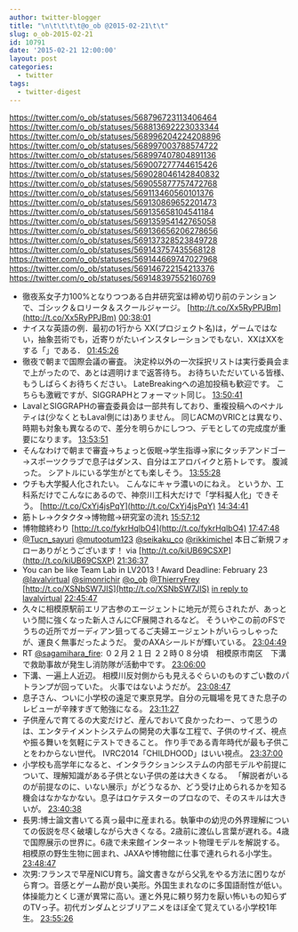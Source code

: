 ```yaml
---
author: twitter-blogger
title: "\n\t\t\t\t@o_ob @2015-02-21\t\t"
slug: o_ob-2015-02-21
id: 10791
date: '2015-02-21 12:00:00'
layout: post
categories:
  - twitter
tags:
  - twitter-digest
---
```


https://twitter.com/o_ob/statuses/568796723113406464 https://twitter.com/o_ob/statuses/568813692223033344 https://twitter.com/o_ob/statuses/568996204224208896 https://twitter.com/o_ob/statuses/568997003788574722 https://twitter.com/o_ob/statuses/568997407804891136 https://twitter.com/o_ob/statuses/569007277744615426 https://twitter.com/o_ob/statuses/569028046142840832 https://twitter.com/o_ob/statuses/569055877757472768 https://twitter.com/o_ob/statuses/569113460560101376 https://twitter.com/o_ob/statuses/569130869652201473 https://twitter.com/o_ob/statuses/569135658104541184 https://twitter.com/o_ob/statuses/569135954142765058 https://twitter.com/o_ob/statuses/569136656206278656 https://twitter.com/o_ob/statuses/569137328523849728 https://twitter.com/o_ob/statuses/569143757435568128 https://twitter.com/o_ob/statuses/569144669747027968 https://twitter.com/o_ob/statuses/569146722154213376 https://twitter.com/o_ob/statuses/569148397552160769  

*   徹夜系女子力100%となりつつある白井研究室は締め切り前のテンションで、ゴシック＆ロリータ＆スクールジャージ。 [http://t.co/Xx5RyPPJBm](http://t.co/Xx5RyPPJBm) [00:38:01](https://twitter.com/o_ob/statuses/568796723113406464)
*   ナイスな英語の例．最初の1行から XX(プロジェクト名)は，ゲームではない，抽象芸術でも，近寄りがたいインスタレーションでもない．XXはXXをする「」である． [01:45:26](https://twitter.com/o_ob/statuses/568813692223033344)
*   徹夜で朝まで国際会議の審査。 決定枠以外の一次採択リストは実行委員会まで上がったので、あとは週明けまで返答待ち。 お待ちいただいている皆様、もうしばらくお待ちください。 LateBreakingへの追加投稿も歓迎です。 こちらも激戦ですが、SIGGRAPHとフォーマット同じ。 [13:50:41](https://twitter.com/o_ob/statuses/568996204224208896)
*   LavalとSIGGRAPHの審査委員会は一部共有しており、重複投稿へのペナルティは(少なくともLaval側には)ありません。 同じACMのVRICとは異なり、時期も対象も異なるので、差分を明らかにしつつ、デモとしての完成度が重要になります。 [13:53:51](https://twitter.com/o_ob/statuses/568997003788574722)
*   そんなわけで朝まで審査→ちょっと仮眠→学生指導→家にタッチアンドゴー→スポーツクラブで息子はダンス、自分はエアロバイクと筋トレです。 腹減った。 シアトルにいる学生がとても楽しそう。 [13:55:28](https://twitter.com/o_ob/statuses/568997407804891136)
*   ウチも大学擬人化されたい。 こんなにキャラ濃いのにねえ。 というか、工科系だけでこんなにあるので、神奈川工科大だけで「学科擬人化」できそう。 [http://t.co/CxYj4jsPqY](http://t.co/CxYj4jsPqY) [14:34:41](https://twitter.com/o_ob/statuses/569007277744615426)
*   筋トレ→クタクタ→博物館→研究室の流れ [15:57:12](https://twitter.com/o_ob/statuses/569028046142840832)
*   博物館終わり [http://t.co/fykrHqlbO4](http://t.co/fykrHqlbO4) [17:47:48](https://twitter.com/o_ob/statuses/569055877757472768)
*   [@Tucn_sayuri](https://twitter.com/Tucn_sayuri) [@mutootum123](https://twitter.com/mutootum123) [@seikaku_co](https://twitter.com/seikaku_co) [@rikkimichel](https://twitter.com/rikkimichel) 本日ご新規フォローありがとうございます！ via [http://t.co/kiUB69CSXP](http://t.co/kiUB69CSXP) [21:36:37](https://twitter.com/o_ob/statuses/569113460560101376)
*   You can be like Team Lab in LV2013 ! Award Deadline: February 23 [@lavalvirtual](https://twitter.com/lavalvirtual) [@simonrichir](https://twitter.com/simonrichir) [@o_ob](https://twitter.com/o_ob) [@ThierryFrey](https://twitter.com/ThierryFrey) [http://t.co/XSNbSW7JIS](http://t.co/XSNbSW7JIS) [in reply to lavalvirtual](https://twitter.com/lavalvirtual/statuses/569129494176522240) [22:45:47](https://twitter.com/o_ob/statuses/569130869652201473)
*   久々に相模原駅前エリア古参のエージェントに地元が荒らされたが、あっという間に強くなった新人さんにCF展開されるなど。 そういやこの前のFSでうちの近所でガーディアン狙ってるご夫婦エージェントがいらっしゃったが、運良く無事だったようだ。 愛のAXAシールドが輝いている。 [23:04:49](https://twitter.com/o_ob/statuses/569135658104541184)
*   RT [@sagamihara_fire](https://twitter.com/sagamihara_fire): ０２月２１日 ２２時０８分頃　相模原市南区　下溝で救助事故が発生し消防隊が活動中です。 [23:06:00](https://twitter.com/o_ob/statuses/569135954142765058)
*   下溝、一遍上人近辺。 相模川反対側からも見えるぐらいのものすごい数のパトランプが回っていた。 火事ではないようだが。 [23:08:47](https://twitter.com/o_ob/statuses/569136656206278656)
*   息子さん、ついに小学校の遠足で東京見学。自分の元職場を見てきた息子のレビューが辛辣すぎて勉強になる。 [23:11:27](https://twitter.com/o_ob/statuses/569137328523849728)
*   子供産んで育てるの大変だけど、産んでおいて良かったわー、って思うのは、エンタテイメントシステムの開発の大事な工程で、子供のサイズ、視点や振る舞いを気軽にテストできること。 作り手である青年時代が最も子供ことをわからない世代。 IVRC2014「CHILDHOOD」はいい視点。 [23:37:00](https://twitter.com/o_ob/statuses/569143757435568128)
*   小学校も高学年になると、インタラクションシステムの内部モデルや前提について、理解知識がある子供とない子供の差は大きくなる。 「解説者がいるのが前提なのに、いない展示」がどうなるか、どう受け止められるかを知る機会はなかなかない。息子はロケテスターのプロなので、そのスキルは大きいが。 [23:40:38](https://twitter.com/o_ob/statuses/569144669747027968)
*   長男:博士論文書いてる真っ最中に産まれる。執筆中の幼児の外界理解についての仮説を尽く破壊しながら大きくなる。2歳前に渡仏し言葉が遅れる。4歳で国際展示の世界に。6歳で未来館インターネット物理モデルを解説する。相模原の野生生物に囲まれ、JAXAや博物館に仕事で連れられる小学生。 [23:48:47](https://twitter.com/o_ob/statuses/569146722154213376)
*   次男:フランスで早産NICU育ち。論文書きながら父乳をやる方法に困りながら育つ。音感とゲーム勘が良い美形。外国生まれなのに多国語耐性が低い。体操能力とくじ運が異常に高い。運と外見に頼り努力を厭い怖いもの知らずのTVっ子。初代ガンダムとジブリアニメをほぼ全て覚えている小学校1年生。 [23:55:26](https://twitter.com/o_ob/statuses/569148397552160769)